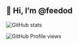 ## 👋 Hi, I’m @feedod

![GitHub stats](https://github-readme-stats.vercel.app/api?username=feedod&show_icons=true&theme=midnight-purple&hide_border=true&border_radius=20&include_all_commits=true&count_private=false)

![GitHub Profile views](https://komarev.com/ghpvc/?username=feedod&color=blueviolet)